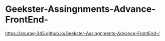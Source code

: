 # Geekster-Assingnments-Advance-FrontEnd-


 https://anurag-345.github.io/Geekster-Assingnments-Advance-FrontEnd-/
